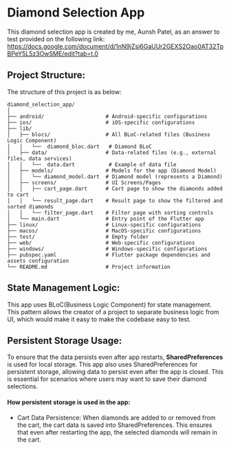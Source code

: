 # Diamond Selection App
This diamond selection app is created by me, Aunsh Patel, as an answer to test provided on the following link:
https://docs.google.com/document/d/1nN9jZsj6GaUUr2GEXS2Oao0AT32TpBPeY5L5z3OwSME/edit?tab=t.0

## Project Structure:
The structure of this project is as below:
```
diamond_selection_app/
│
├── android/                    # Android-specific configurations
├── ios/                        # iOS-specific configurations
├── lib/
│   ├── blocs/                  # All BLoC-related files (Business Logic Component)
│   │   └──  diamond_bloc.dart   # Diamond BLoC
│   ├── data/                   # Data-related files (e.g., external files, data services)
│   │   └──  data.dart           # Example of data file
│   ├── models/                 # Models for the app (Diamond Model)
│   │   └── diamond_model.dart  # Diamond model (represents a Diamond)
│   ├── screens/                # UI Screens/Pages
│   │   ├── cart_page.dart      # Cart page to show the diamonds added to cart
│   │   └── result_page.dart    # Result page to show the filtered and sorted diamonds
│   │   └── filter_page.dart    # Filter page with sorting controls
│   └── main.dart               # Entry point of the Flutter app
├── linux/                      # Linux-specific configurations
├── macos/                      # MacOS-specific configurations
├── test/                       # Empty folder
├── web/                        # Web-specific configurations
├── windows/                    # Windows-specific configurations
├── pubspec.yaml                # Flutter package dependencies and assets configuration
└── README.md                   # Project information
```
## State Management Logic:
This app uses BLoC(Business Logic Component) for state management. This pattern allows the creator of a project to separate business logic from UI, which would make it easy to make the codebase easy to test.

## Persistent Storage Usage:
To ensure that the data persists even after app restarts, **SharedPreferences** is used for local storage. This app also uses SharedPreferences for persistent storage, allowing data to persist even after the app is closed. This is essential for scenarios where users may want to save their diamond selections.

#### How persistent storage is used in the app:
- Cart Data Persistence: 
  When diamonds are added to or removed from the cart, the cart data is saved into SharedPreferences. This ensures that even after restarting the app, the selected diamonds will remain in the cart.
